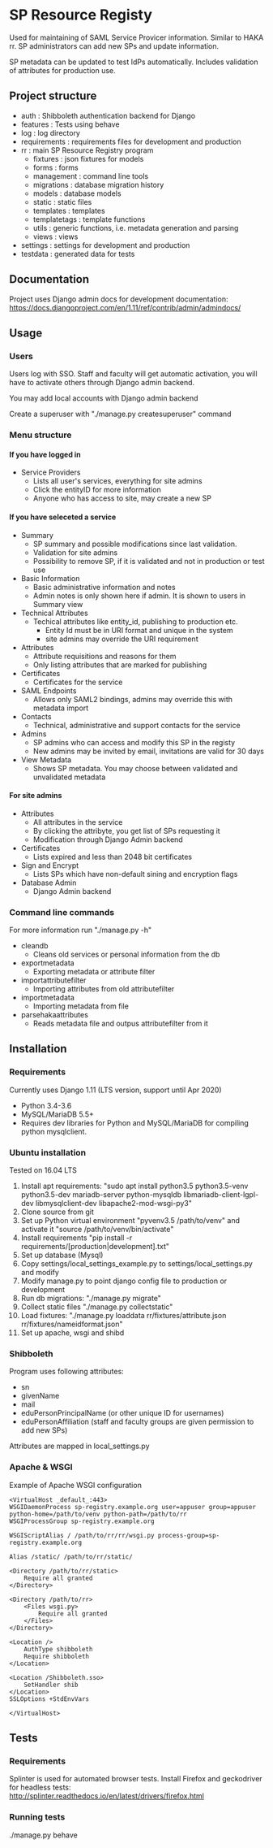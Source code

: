 # SP Resource Registy
Used for maintaining of SAML Service Provicer information. Similar to HAKA rr.
SP administrators can add new SPs and update information.

SP metadata can be updated to test IdPs automatically.
Includes validation of attributes for production use.

## Project structure
* auth : Shibboleth authentication backend for Django
* features : Tests using behave
* log : log directory
* requirements : requirements files for development and production
* rr : main SP Resource Registry program
  * fixtures : json fixtures for models
  * forms : forms
  * management : command line tools
  * migrations : database migration history
  * models : database models
  * static : static files
  * templates : templates
  * templatetags : template functions
  * utils : generic functions, i.e. metadata generation and parsing
  * views : views
* settings : settings for development and production
* testdata : generated data for tests

## Documentation
Project uses Django admin docs for development documentation:
https://docs.djangoproject.com/en/1.11/ref/contrib/admin/admindocs/

## Usage
### Users
Users log with SSO. Staff and faculty will get automatic activation, you will have to activate others through Django admin backend.

You may add local accounts with Django admin backend

Create a superuser with
"./manage.py createsuperuser" command

### Menu structure
#### If you have logged in
* Service Providers
  * Lists all user's services, everything for site admins
  * Click the entityID for more information
  * Anyone who has access to site, may create a new SP

#### If you have seleceted a service
* Summary
  * SP summary and possible modifications since last validation.
  * Validation for site admins
  * Possibility to remove SP, if it is validated and not in production or test use
* Basic Information
  * Basic administrative information and notes
  * Admin notes is only shown here if admin. It is shown to users in Summary view
* Technical Attributes
  * Techical attributes like entity_id, publishing to production etc.
     * Entity Id must be in URI format and unique in the system
     * site admins may override the URI requirement
* Attributes
  * Attribute requisitions and reasons for them
  * Only listing attributes that are marked for publishing
* Certificates
  * Certificates for the service
* SAML Endpoints
  * Allows only SAML2 bindings, admins may override this with metadata import
* Contacts
  * Technical, administrative and support contacts for the service
* Admins
  * SP admins who can access and modify this SP in the registy
  * New admins may be invited by email, invitations are valid for 30 days
* View Metadata
  * Shows SP metadata. You may choose between validated and unvalidated metadata

#### For site admins
* Attributes
  * All attributes in the service
  * By clicking the attribyte, you get list of SPs requesting it
  * Modification through Django Admin backend
* Certificates
  * Lists expired and less than 2048 bit certificates
* Sign and Encrypt
  * Lists SPs which have non-default sining and encryption flags
* Database Admin
  * Django Admin backend

### Command line commands
For more information run "./manage.py <command> -h"
* cleandb
  * Cleans old services or personal information from the db
* exportmetadata
  * Exporting metadata or attribute filter
* importattributefilter
  * Importing attributes from old attributefilter
* importmetadata
  * Importing metadata from file
* parsehakaattributes
  * Reads metadata file and outpus attributefilter from it

## Installation
### Requirements
Currently uses Django 1.11 (LTS version, support until Apr 2020)
* Python 3.4-3.6
* MySQL/MariaDB 5.5+
* Requires dev libraries for Python and MySQL/MariaDB for compiling python mysqlclient.

### Ubuntu installation

Tested on 16.04 LTS

1. Install apt requirements: "sudo apt install python3.5 python3.5-venv python3.5-dev mariadb-server python-mysqldb libmariadb-client-lgpl-dev libmysqlclient-dev libapache2-mod-wsgi-py3"
1. Clone source from git
1. Set up Python virtual environment "pyvenv3.5 /path/to/venv" and activate it "source /path/to/venv/bin/activate"
1. Install requirements "pip install -r requirements/[production|development].txt"
1. Set up database (Mysql)
1. Copy settings/local_settings_example.py to settings/local_settings.py and modify
1. Modify manage.py to point django config file to production or development
1. Run db migrations: "./manage.py migrate"
1. Collect static files "./manage.py collectstatic"
1. Load fixtures: "./manage.py loaddata rr/fixtures/attribute.json rr/fixtures/nameidformat.json"
1. Set up apache, wsgi and shibd

### Shibboleth
Program uses following attributes:
* sn
* givenName
* mail
* eduPersonPrincipalName (or other unique ID for usernames)
* eduPersonAffiliation (staff and faculty groups are given permission to add new SPs)

Attributes are mapped in local_settings.py

### Apache & WSGI
Example of Apache WSGI configuration
```
<VirtualHost _default_:443>
WSGIDaemonProcess sp-registry.example.org user=appuser group=appuser python-home=/path/to/venv python-path=/path/to/rr
WSGIProcessGroup sp-registry.example.org

WSGIScriptAlias / /path/to/rr/rr/wsgi.py process-group=sp-registry.example.org

Alias /static/ /path/to/rr/static/

<Directory /path/to/rr/static>
    Require all granted
</Directory>

<Directory /path/to/rr>
    <Files wsgi.py>
        Require all granted
    </Files>
</Directory>

<Location />
    AuthType shibboleth
    Require shibboleth
</Location>

<Location /Shibboleth.sso>
    SetHandler shib
</Location>
SSLOptions +StdEnvVars

</VirtualHost>
```

## Tests
### Requirements
Splinter is used for automated browser tests.
Install Firefox and geckodriver for headless tests: http://splinter.readthedocs.io/en/latest/drivers/firefox.html

### Running tests
./manage.py behave
